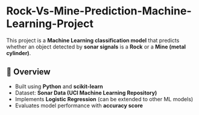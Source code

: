 # Rock-Vs-Mine-Prediction-Machine-Learning-Project

This project is a **Machine Learning classification model** that predicts whether an object detected by **sonar signals** is a **Rock** or a **Mine (metal cylinder)**.  

## 📌 Overview
- Built using **Python** and **scikit-learn**  
- Dataset: **Sonar Data (UCI Machine Learning Repository)**  
- Implements **Logistic Regression** (can be extended to other ML models)  
- Evaluates model performance with **accuracy score**  

